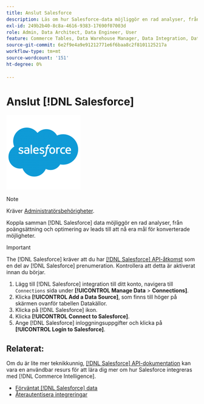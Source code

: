 ```yaml
---
title: Anslut Salesforce
description: Läs om hur Salesforce-data möjliggör en rad analyser, från poängsättning och optimering av leads till att nå era mål för konverterade möjligheter.
exl-id: 249b2b40-8c8a-4616-9383-17690f07003d
role: Admin, Data Architect, Data Engineer, User
feature: Commerce Tables, Data Warehouse Manager, Data Integration, Data Import/Export
source-git-commit: 6e2f9e4a9e91212771e6f6baa8c2f8101125217a
workflow-type: tm+mt
source-wordcount: '151'
ht-degree: 0%

---
```


# Anslut [!DNL Salesforce]

![](../../../assets/Salesforce_Logo.png)

>[!NOTE]
>
>Kräver [Administratörsbehörigheter](../../../administrator/user-management/user-management.md).

Koppla samman [!DNL Salesforce] data möjliggör en rad analyser, från poängsättning och optimering av leads till att nå era mål för konverterade möjligheter.

>[!IMPORTANT]
>
>The [!DNL Salesforce] kräver att du har [[!DNL Salesforce] API-åtkomst](../integrations/salesforce.md) som en del av [!DNL Salesforce] prenumeration. Kontrollera att detta är aktiverat innan du börjar.

1. Lägg till [!DNL Salesforce] integration till ditt konto, navigera till `Connections` sida under **[!UICONTROL Manage Data** > **Connections]**.
1. Klicka **[!UICONTROL Add a Data Source]**, som finns till höger på skärmen ovanför tabellen Datakällor.
1. Klicka på [!DNL Salesforce] ikon.
1. Klicka **[!UICONTROL Connect to Salesforce]**.
1. Ange [!DNL Salesforce] inloggningsuppgifter och klicka på **[!UICONTROL Login to Salesforce]**.

## Relaterat:

Om du är lite mer teknikkunnig, [[!DNL Salesforce] API-dokumentation](https://developer.salesforce.com/docs/atlas.en-us.api_rest.meta/api_rest/intro_what_is_rest_api.htm) kan vara en användbar resurs för att lära dig mer om hur Salesforce integreras med [!DNL Commerce Intelligence].

* [Förväntat [!DNL Salesforce] data](../integrations/salesforce-data.md)
* [Återautentisera integreringar](https://experienceleague.adobe.com/docs/commerce-knowledge-base/kb/how-to/mbi-reauthenticating-integrations.html)
